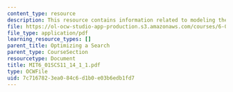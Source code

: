 ```yaml
---
content_type: resource
description: This resource contains information related to modeling the world.
file: https://ol-ocw-studio-app-production.s3.amazonaws.com/courses/6-01sc-introduction-to-electrical-engineering-and-computer-science-i-spring-2011/7c7167823ea084c6d1b0e03b6edb1fd7_MIT6_01SCS11_14_1_1.pdf
file_type: application/pdf
learning_resource_types: []
parent_title: Optimizing a Search
parent_type: CourseSection
resourcetype: Document
title: MIT6_01SCS11_14_1_1.pdf
type: OCWFile
uid: 7c716782-3ea0-84c6-d1b0-e03b6edb1fd7
---
```


